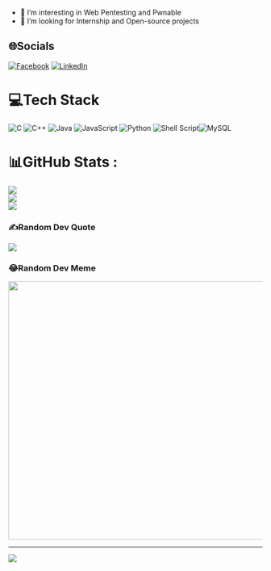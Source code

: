 - 🌱 I’m interesting in Web Pentesting and Pwnable
- 🤔 I’m looking for Internship and Open-source projects 

## 🌐Socials
[![Facebook](https://img.shields.io/badge/Facebook-%231877F2.svg?logo=Facebook&logoColor=white)](https://facebook.com/https://www.facebook.com/your.hungjk/) [![LinkedIn](https://img.shields.io/badge/LinkedIn-%230077B5.svg?logo=linkedin&logoColor=white)](https://linkedin.com/in/https://www.linkedin.com/in/nguyễn-hưng-38a525221/) 

# 💻Tech Stack
![C](https://img.shields.io/badge/c-%2300599C.svg?style=for-the-badge&logo=c&logoColor=white) ![C++](https://img.shields.io/badge/c++-%2300599C.svg?style=for-the-badge&logo=c%2B%2B&logoColor=white) ![Java](https://img.shields.io/badge/java-%23ED8B00.svg?style=for-the-badge&logo=java&logoColor=white) ![JavaScript](https://img.shields.io/badge/javascript-%23323330.svg?style=for-the-badge&logo=javascript&logoColor=%23F7DF1E) ![Python](https://img.shields.io/badge/python-3670A0?style=for-the-badge&logo=python&logoColor=ffdd54) ![Shell Script](https://img.shields.io/badge/shell_script-%23121011.svg?style=for-the-badge&logo=gnu-bash&logoColor=white)![MySQL](https://img.shields.io/badge/mysql-%2300f.svg?style=for-the-badge&logo=mysql&logoColor=white) 
# 📊GitHub Stats :
![](https://github-readme-stats.vercel.app/api?username=H3d4s&theme=gotham&hide_border=false&include_all_commits=true&count_private=false)<br/>
![](https://github-readme-streak-stats.herokuapp.com/?user=H3d4s&theme=gotham&hide_border=false)<br/>
![](https://github-readme-stats.vercel.app/api/top-langs/?username=H3d4s&theme=gotham&hide_border=false&include_all_commits=true&count_private=false&layout=compact)

### ✍️Random Dev Quote
![](https://quotes-github-readme.vercel.app/api?type=horizontal&theme=radical)

### 😂Random Dev Meme
<img src="https://random-memer.herokuapp.com/" width="512px"/>

---
[![](https://visitcount.itsvg.in/api?id=H3d4s&icon=0&color=0)](https://visitcount.itsvg.in)
